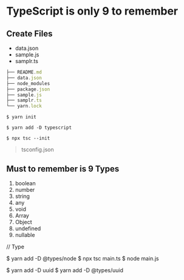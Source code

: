 # TypeScript is only 9 to remember

## Create Files
-  data.json
-  sample.js
-  samplr.ts


```ts
├── README.md
├── data.json
├── node_modules
├── package.json
├── sample.js
├── samplr.ts
└── yarn.lock
```

`$ yarn init`

`$ yarn add -D typescript`

`$ npx tsc --init`
> tsconfig.json


## Must to remember is 9 Types

1. boolean
1. number
1. string
1. any
1. void
1. Array
1. Object
1. undefined
1. nullable

// Type

$ yarn add -D @types/node
$ npx tsc main.ts
$ node main.js

$ yarn add -D uuid
$ yarn add -D @types/uuid